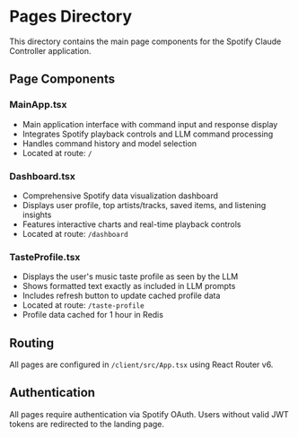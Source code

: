 # Pages Directory

This directory contains the main page components for the Spotify Claude Controller application.

## Page Components

### MainApp.tsx
- Main application interface with command input and response display
- Integrates Spotify playback controls and LLM command processing
- Handles command history and model selection
- Located at route: `/`

### Dashboard.tsx
- Comprehensive Spotify data visualization dashboard
- Displays user profile, top artists/tracks, saved items, and listening insights
- Features interactive charts and real-time playback controls
- Located at route: `/dashboard`

### TasteProfile.tsx
- Displays the user's music taste profile as seen by the LLM
- Shows formatted text exactly as included in LLM prompts
- Includes refresh button to update cached profile data
- Located at route: `/taste-profile`
- Profile data cached for 1 hour in Redis

## Routing

All pages are configured in `/client/src/App.tsx` using React Router v6.

## Authentication

All pages require authentication via Spotify OAuth. Users without valid JWT tokens are redirected to the landing page.